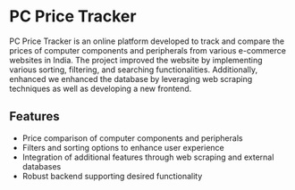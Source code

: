 # PC Price Tracker

PC Price Tracker is an online platform developed to track and compare the prices of computer components and peripherals from various e-commerce websites in India. The project improved the website by implementing various sorting, filtering, and searching functionalities. 
Additionally, enhanced we enhanced the database by leveraging web scraping techniques as well as developing a new frontend.

## Features

- Price comparison of computer components and peripherals
- Filters and sorting options to enhance user experience
- Integration of additional features through web scraping and external databases
- Robust backend supporting desired functionality
